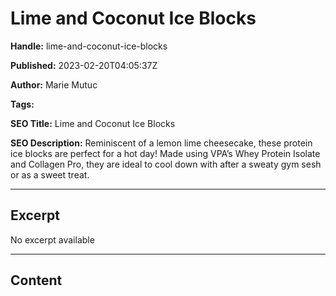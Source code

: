 # Lime and Coconut Ice Blocks

**Handle:** lime-and-coconut-ice-blocks

**Published:** 2023-02-20T04:05:37Z

**Author:** Marie Mutuc

**Tags:** 

**SEO Title:** Lime and Coconut Ice Blocks

**SEO Description:** Reminiscent of a lemon lime cheesecake, these protein ice blocks are perfect for a hot day! Made using VPA’s Whey Protein Isolate and Collagen Pro, they are ideal to cool down with after a sweaty gym sesh or as a sweet treat.

---

## Excerpt

No excerpt available

---

## Content

<div data-region="main" data-shogun-power-up-id="" data-shogun-power-up-type="" data-shogun-page-type="article" data-shogun-variant-id="67a43d9bc9fa9f3a13359829" data-shogun-platform-type="shopify" data-shogun-page-version-id="67a43d9bc9fa9f3a13359828" data-shogun-page-id="67a43b96e709a1c83e33a80a" data-shogun-site-id="90d7c63e-5f91-4544-b89c-1e3574fd8646" data-shogun-id="67a43b96e709a1c83e33a80a" class="shogun-root">

<div class="shg-c shg-align-left" id="s-764002c0-5528-4b2a-b19a-699e5bbc3e1f">
<div id="seo-hide-element">
<div></div>
</div>
</div>

